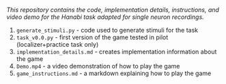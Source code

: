*This repository contains the code, implementation details, instructions, and video demo for the Hanabi task adapted for single neuron recordings.*
1. `generate_stimuli.py` - code used to generate stimuli for the task 
2. `task_v0.0.py` - first version of the game tested in pilot (localizer+practice task only)
3. `implementation_details.md` - creates implementation information about the game
4. `Demo.mp4` - a video demonstration of how to play the game
5. `game_instructions.md` - a markdown explaining how to play the game


